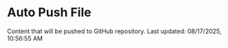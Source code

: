 # Auto Push File

Content that will be pushed to GitHub repository.
Last updated: 08/17/2025, 10:56:55 AM